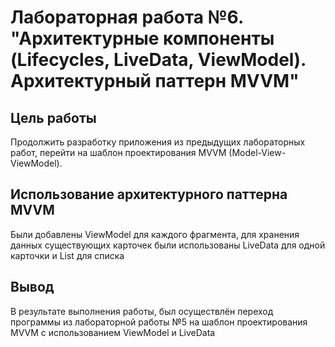 # Лабораторная работа №6. "Архитектурные компоненты (Lifecycles, LiveData, ViewModel). Архитектурный паттерн MVVM"

## Цель работы
Продолжить разработку приложения из предыдущих лабораторных работ, 
перейти на шаблон проектирования MVVM (Model-View-ViewModel). 

## Использование архитектурного паттерна MVVM
Были добавлены ViewModel для каждого фрагмента, 
для хранения данных существующих карточек были использованы LiveData для одной карточки и List<Card> для списка

## Вывод
В результате выполнения работы, 
был осуществлён переход программы из лабораторной работы №5 на шаблон проектирования MVVM с использованием ViewModel и LiveData